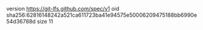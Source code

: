 version https://git-lfs.github.com/spec/v1
oid sha256:62816148242a521ca611723ba41e94575e50006209475188bb6990e54d36788d
size 11
